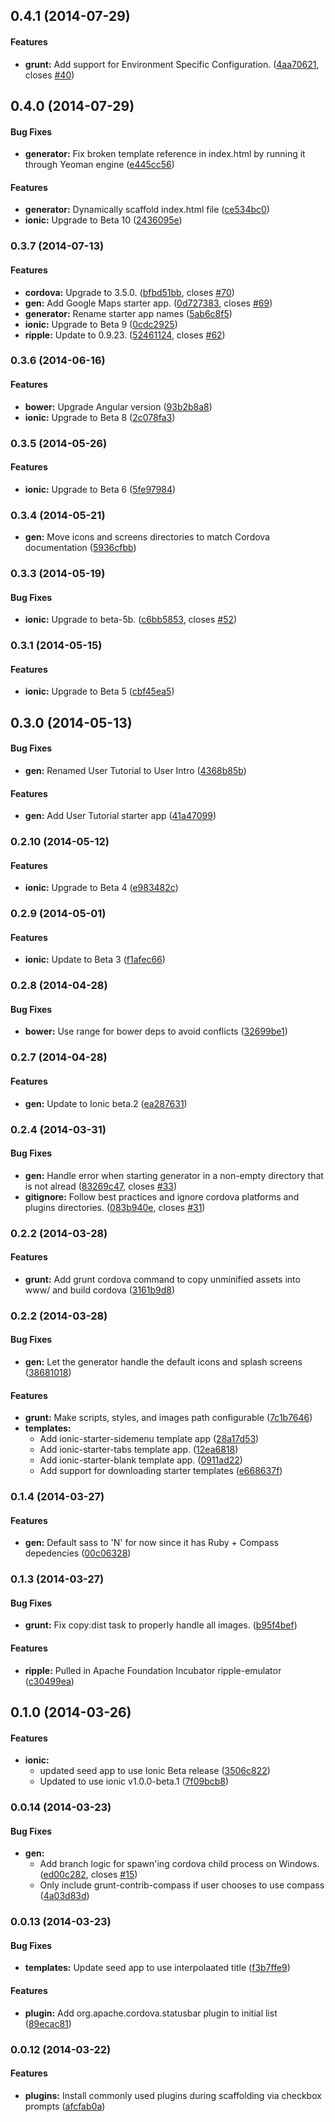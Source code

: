 <a name="0.4.1"></a>
## 0.4.1 (2014-07-29)


#### Features

* **grunt:** Add support for Environment Specific Configuration. ([4aa70621](http://github.com/diegonetto/generator-ionic/commit/4aa70621df3933e23bc496c3356ffb06ab046b53), closes [#40](http://github.com/diegonetto/generator-ionic/issues/40))


<a name="0.4.0"></a>
## 0.4.0 (2014-07-29)


#### Bug Fixes

* **generator:** Fix broken template reference in index.html by running it through Yeoman engine ([e445cc56](http://github.com/diegonetto/generator-ionic/commit/e445cc565be2c2d4cb61e64afca38ebc01403c9b))


#### Features

* **generator:** Dynamically scaffold index.html file ([ce534bc0](http://github.com/diegonetto/generator-ionic/commit/ce534bc089567a6b80bc4ea35adb5c8b07e714e4))
* **ionic:** Upgrade to Beta 10 ([2436095e](http://github.com/diegonetto/generator-ionic/commit/2436095e2d7117804febab5a45fc8f6d40e9bb36))


<a name="0.3.7"></a>
### 0.3.7 (2014-07-13)


#### Features

* **cordova:** Upgrade to 3.5.0. ([bfbd51bb](http://github.com/diegonetto/generator-ionic/commit/bfbd51bb7eeae07a7a4ed6d35201afc9d45042d6), closes [#70](http://github.com/diegonetto/generator-ionic/issues/70))
* **gen:** Add Google Maps starter app. ([0d727383](http://github.com/diegonetto/generator-ionic/commit/0d727383706dc6d3505af64915dbae807c538cf9), closes [#69](http://github.com/diegonetto/generator-ionic/issues/69))
* **generator:** Rename starter app names ([5ab6c8f5](http://github.com/diegonetto/generator-ionic/commit/5ab6c8f5dc4aa46ae4db416c2c72079668dd6354))
* **ionic:** Upgrade to Beta 9 ([0cdc2925](http://github.com/diegonetto/generator-ionic/commit/0cdc292525977cf899b02ba9b43cabd864606af6))
* **ripple:** Update to 0.9.23. ([52461124](http://github.com/diegonetto/generator-ionic/commit/52461124e4ec095b7601e5dc990ca147826a9c4e), closes [#62](http://github.com/diegonetto/generator-ionic/issues/62))


<a name="0.3.6"></a>
### 0.3.6 (2014-06-16)


#### Features

* **bower:** Upgrade Angular version ([93b2b8a8](http://github.com/diegonetto/generator-ionic/commit/93b2b8a829513a3e7cc93786166ad7d5a767891b))
* **ionic:** Upgrade to Beta 8 ([2c078fa3](http://github.com/diegonetto/generator-ionic/commit/2c078fa3aae47b3c30b48d4f2593814e12f5d213))


<a name="0.3.5"></a>
### 0.3.5 (2014-05-26)


#### Features

* **ionic:** Upgrade to Beta 6 ([5fe97984](http://github.com/diegonetto/generator-ionic/commit/5fe97984acbb5a4f9b215eab7ccecc60eb035640))


<a name="0.3.4"></a>
### 0.3.4 (2014-05-21)

* **gen:** Move icons and screens directories to match Cordova documentation ([5936cfbb](https://github.com/diegonetto/generator-ionic/commit/6f765e9c177b6970fe15fadcd3d54c80131a7ce7))

<a name="0.3.3"></a>
### 0.3.3 (2014-05-19)


#### Bug Fixes

* **ionic:** Upgrade to beta-5b. ([c6bb5853](http://github.com/diegonetto/generator-ionic/commit/c6bb5853bbddd8036d0f36f45893dde1bdcbc4ec), closes [#52](http://github.com/diegonetto/generator-ionic/issues/52))


<a name="0.3.1"></a>
### 0.3.1 (2014-05-15)


#### Features

* **ionic:** Upgrade to Beta 5 ([cbf45ea5](http://github.com/diegonetto/generator-ionic/commit/cbf45ea528c61f1a9cddcb6889e75b6cef64e561))


<a name="0.3.0"></a>
## 0.3.0 (2014-05-13)


#### Bug Fixes

* **gen:** Renamed User Tutorial to User Intro ([4368b85b](http://github.com/diegonetto/generator-ionic/commit/4368b85b323a1c8a7143088459e54caf36bcfba5))

#### Features

* **gen:** Add User Tutorial starter app ([41a47099](http://github.com/diegonetto/generator-ionic/commit/41a4709923296cd3c51f5358ef416c35fcc3ca74))


<a name="0.2.10"></a>
### 0.2.10 (2014-05-12)


#### Features

* **ionic:** Upgrade to Beta 4 ([e983482c](http://github.com/diegonetto/generator-ionic/commit/e983482c3777d9b0d24a9d6e4bee8f6cdfa65b28))


<a name="0.2.9"></a>
### 0.2.9 (2014-05-01)


#### Features

* **ionic:** Update to Beta 3 ([f1afec66](http://github.com/diegonetto/generator-ionic/commit/f1afec665ca66a548bcaa1d1f7b1889f5eaeb9bc))


<a name="0.2.8"></a>
### 0.2.8 (2014-04-28)


#### Bug Fixes

* **bower:** Use range for bower deps to avoid conflicts ([32699be1](http://github.com/diegonetto/generator-ionic/commit/32699be19c178bad75669cb09a506c89aba3b94d))


<a name="0.2.7"></a>
### 0.2.7 (2014-04-28)


#### Features

* **gen:** Update to Ionic beta.2 ([ea287631](http://github.com/diegonetto/generator-ionic/commit/ea287631a0e4bf6b2318091bb4d890b4ec048fe1))


<a name="0.2.4"></a>
### 0.2.4 (2014-03-31)


#### Bug Fixes

* **gen:** Handle error when starting generator in a non-empty directory that is not alread ([83269c47](http://github.com/diegonetto/generator-ionic/commit/83269c47de2be10577cdfe1b4b65cb4cb5af2f46), closes [#33](http://github.com/diegonetto/generator-ionic/issues/33))
* **gitignore:** Follow best practices and ignore cordova platforms and plugins directories. ([083b940e](http://github.com/diegonetto/generator-ionic/commit/083b940e37d632c314352e5348c29ee8213a99a8), closes [#31](http://github.com/diegonetto/generator-ionic/issues/31))


<a name="0.2.2"></a>
### 0.2.2 (2014-03-28)


#### Features

* **grunt:** Add grunt cordova command to copy unminified assets into www/ and build cordova  ([3161b9d8](http://github.com/diegonetto/generator-ionic/commit/3161b9d814b6a9e15192f37c64e96f9ccd6477e3))


<a name="0.2.2"></a>
### 0.2.2 (2014-03-28)


#### Bug Fixes

* **gen:** Let the generator handle the default icons and splash screens ([38681018](http://github.com/diegonetto/generator-ionic/commit/386810184709c518e3322997b599ee3e65b74881))


#### Features

* **grunt:** Make scripts, styles, and images path configurable ([7c1b7646](http://github.com/diegonetto/generator-ionic/commit/7c1b764696694597a7005a89029875d62704a3eb))
* **templates:**
  * Add ionic-starter-sidemenu template app ([28a17d53](http://github.com/diegonetto/generator-ionic/commit/28a17d533e2460bfe6f758f453fcd3310baf93fe))
  * Add ionic-starter-tabs template app. ([12ea6818](http://github.com/diegonetto/generator-ionic/commit/12ea6818af98f14b38bf99d3a25784f06498fbb1))
  * Add ionic-starter-blank template app. ([0911ad22](http://github.com/diegonetto/generator-ionic/commit/0911ad22a8cc8e733df17e7e8561de20bd404869))
  * Add support for downloading starter templates ([e668637f](http://github.com/diegonetto/generator-ionic/commit/e668637fee9d7f7ba2f25ab5a3a1dfe4dc91bae9))


<a name="0.1.4"></a>
### 0.1.4 (2014-03-27)


#### Features

* **gen:** Default sass to 'N' for now since it has Ruby + Compass depedencies ([00c06328](http://github.com/diegonetto/generator-ionic/commit/00c063285e7726db833f6e64ab1f66f7ee4c5a29))


<a name="0.1.3"></a>
### 0.1.3 (2014-03-27)


#### Bug Fixes

* **grunt:** Fix copy:dist task to properly handle all images. ([b95f4bef](http://github.com/diegonetto/generator-ionic/commit/b95f4befcf5daa09ba19c777faf132add4382d6f))


#### Features

* **ripple:** Pulled in Apache Foundation Incubator ripple-emulator ([c30499ea](http://github.com/diegonetto/generator-ionic/commit/c30499ea996f3f3bcfb46ac1474b799e7a7582c5))


<a name="0.1.0"></a>
## 0.1.0 (2014-03-26)


#### Features

* **ionic:**
  * updated seed app to use Ionic Beta release ([3506c822](http://github.com/diegonetto/generator-ionic/commit/3506c82240be7777be0749a7cf533ee507b9f78d))
  * Updated to use ionic v1.0.0-beta.1 ([7f09bcb8](http://github.com/diegonetto/generator-ionic/commit/7f09bcb846b4a613692eefe60af062af1b7d3dad))


<a name="0.0.14"></a>
### 0.0.14 (2014-03-23)


#### Bug Fixes

* **gen:**
  * Add branch logic for spawn'ing cordova child process on Windows. ([ed00c282](http://github.com/diegonetto/generator-ionic/commit/ed00c2820a55f2f45392b849e0181f52fa3397d3), closes [#15](http://github.com/diegonetto/generator-ionic/issues/15))
  * Only include grunt-contrib-compass if user chooses to use compass ([4a03d83d](http://github.com/diegonetto/generator-ionic/commit/4a03d83dde018b341567dd8fe401ebd77c1fc59a))


<a name="0.0.13"></a>
### 0.0.13 (2014-03-23)


#### Bug Fixes

* **templates:** Update seed app to use interpolaated title ([f3b7ffe9](http://github.com/diegonetto/generator-ionic/commit/f3b7ffe906aa1944f41a7c3673a94bffe7d2fb41))


#### Features

* **plugin:** Add org.apache.cordova.statusbar plugin to initial list ([89ecac81](http://github.com/diegonetto/generator-ionic/commit/89ecac81e24f59d54bc3115585d5bcfd69e3a2fc))


<a name="0.0.12"></a>
### 0.0.12 (2014-03-22)


#### Features

* **plugins:** Install commonly used plugins during scaffolding via checkbox prompts ([afcfab0a](http://github.com/diegonetto/generator-ionic/commit/afcfab0a13509c559fa3a2c48487e597d64e19b5))

